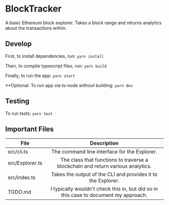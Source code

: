 # BlockTracker

A basic Ethereum block explorer. Takes a block range and
returns analytics about the transactions within.

## Develop

First, to install dependencies, run:
`yarn install`

Then, to compile typescript files, run:
`yarn build`

Finally, to run the app:
`yarn start`

\*\*Optional: To run app via ts-node without building:
`yarn dev`

## Testing

To run tests:
`yarn test`

## Important Files

| File            |                                     Description                                      |
| --------------- | :----------------------------------------------------------------------------------: |
| src/cli.ts      |                     The command line interface for the Explorer.                     |
| src/Explorer.ts |   The class that functions to traverse a blockchain and return various analytics.    |
| src/index.ts    |             Takes the output of the CLI and provides it to the Explorer.             |
| TODO.md         | I typically wouldn't check this in, but did so in this case to document my approach. |
